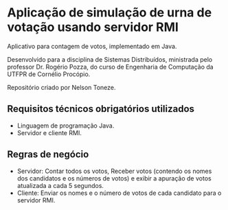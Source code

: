 # Aplicação de simulação de urna de votação usando servidor RMI
Aplicativo para contagem de votos, implementado em Java.

Desenvolvido para a disciplina de Sistemas Distribuídos, ministrada pelo professor Dr. Rogério Pozza, do curso de Engenharia de Computação da UTFPR de Cornélio Procópio.

Repositório criado por Nelson Toneze.

## Requisitos técnicos obrigatórios utilizados
- Linguagem de programação Java.
- Servidor e cliente RMI.

## Regras de negócio
- Servidor: Contar todos os votos, Receber votos (contendo os nomes dos candidatos e os números de votos) e exibir a apuração de votos atualizada a cada 5 segundos.
- Cliente: Enviar os nomes e o número de votos de cada candidato para o servidor RMI.

